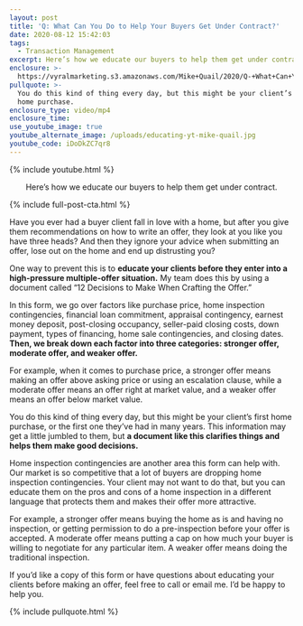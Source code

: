 ```yaml
---
layout: post
title: 'Q: What Can You Do to Help Your Buyers Get Under Contract?'
date: 2020-08-12 15:42:03
tags:
  - Transaction Management
excerpt: Here’s how we educate our buyers to help them get under contract.
enclosure: >-
  https://vyralmarketing.s3.amazonaws.com/Mike+Quail/2020/Q-+What+Can+You+Do+to+Help+Your+Buyers+Get+Under+Contract_.mp4
pullquote: >-
  You do this kind of thing every day, but this might be your client’s first
  home purchase.
enclosure_type: video/mp4
enclosure_time:
use_youtube_image: true
youtube_alternate_image: /uploads/educating-yt-mike-quail.jpg
youtube_code: iDoDkZC7qr8
---
```


{% include youtube.html %}

<p style="text-align:center">Here’s how we educate our buyers to help them get under contract.</p>

{% include full-post-cta.html %}

Have you ever had a buyer client fall in love with a home, but after you give them recommendations on how to write an offer, they look at you like you have three heads? And then they ignore your advice when submitting an offer, lose out on the home and end up distrusting you?

One way to prevent this is to **educate your clients before they enter into a high-pressure multiple-offer situation.** My team does this by using a document called “12 Decisions to Make When Crafting the Offer.”

In this form, we go over factors like purchase price, home inspection contingencies, financial loan commitment, appraisal contingency, earnest money deposit, post-closing occupancy, seller-paid closing costs, down payment, types of financing, home sale contingencies, and closing dates. **Then, we break down each factor into three categories: stronger offer, moderate offer, and weaker offer.&nbsp;**

For example, when it comes to purchase price, a stronger offer means making an offer above asking price or using an escalation clause, while a moderate offer means an offer right at market value, and a weaker offer means an offer below market value.

You do this kind of thing every day, but this might be your client’s first home purchase, or the first one they’ve had in many years. This information may get a little jumbled to them, but **a document like this clarifies things and helps them make good decisions.&nbsp;**

Home inspection contingencies are another area this form can help with. Our market is so competitive that a lot of buyers are dropping home inspection contingencies. Your client may not want to do that, but you can educate them on the pros and cons of a home inspection in a different language that protects them and makes their offer more attractive.&nbsp;

For example, a stronger offer means buying the home as is and having no inspection, or getting permission to do a pre-inspection before your offer is accepted. A moderate offer means putting a cap on how much your buyer is willing to negotiate for any particular item. A weaker offer means doing the traditional inspection.&nbsp;

If you’d like a copy of this form or have questions about educating your clients before making an offer, feel free to call or email me. I’d be happy to help you.

{% include pullquote.html %}